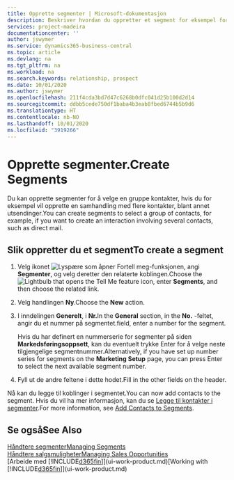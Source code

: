 ```yaml
---
title: Opprette segmenter | Microsoft-dokumentasjon
description: Beskriver hvordan du oppretter et segment for eksempel for en gruppe med kontakter i Business Central, for å sende direktereklame til flere kontakter.
services: project-madeira
documentationcenter: ''
author: jswymer
ms.service: dynamics365-business-central
ms.topic: article
ms.devlang: na
ms.tgt_pltfrm: na
ms.workload: na
ms.search.keywords: relationship, prospect
ms.date: 10/01/2020
ms.author: jswymer
ms.openlocfilehash: 211f4cda3bd7d47c6268b0dfc041d25b100d2d14
ms.sourcegitcommit: ddbb5cede750df1baba4b3eab8fbed6744b5b9d6
ms.translationtype: HT
ms.contentlocale: nb-NO
ms.lasthandoff: 10/01/2020
ms.locfileid: "3919266"
---
```

# <a name="create-segments"></a><span data-ttu-id="69772-103">Opprette segmenter.</span><span class="sxs-lookup"><span data-stu-id="69772-103">Create Segments</span></span>
<span data-ttu-id="69772-104">Du kan opprette segmenter for å velge en gruppe kontakter, hvis du for eksempel vil opprette en samhandling med flere kontakter, blant annet utsendinger.</span><span class="sxs-lookup"><span data-stu-id="69772-104">You can create segments to select a group of contacts, for example, if you want to create an interaction involving several contacts, such as direct mail.</span></span>

## <a name="to-create-a-segment"></a><span data-ttu-id="69772-105">Slik oppretter du et segment</span><span class="sxs-lookup"><span data-stu-id="69772-105">To create a segment</span></span>
1. <span data-ttu-id="69772-106">Velg ikonet ![Lyspære som åpner Fortell meg-funksjonen](media/ui-search/search_small.png "Fortell hva du vil gjøre"), angi **Segmenter**, og velg deretter den relaterte koblingen.</span><span class="sxs-lookup"><span data-stu-id="69772-106">Choose the ![Lightbulb that opens the Tell Me feature](media/ui-search/search_small.png "Tell me what you want to do") icon, enter **Segments**, and then choose the related link.</span></span>
2. <span data-ttu-id="69772-107">Velg handlingen **Ny**.</span><span class="sxs-lookup"><span data-stu-id="69772-107">Choose the **New** action.</span></span>
3. <span data-ttu-id="69772-108">I inndelingen **Generelt**, i **Nr.**</span><span class="sxs-lookup"><span data-stu-id="69772-108">In the **General** section, in the **No.**</span></span> <span data-ttu-id="69772-109">-feltet, angir du et nummer på segmentet.</span><span class="sxs-lookup"><span data-stu-id="69772-109">field, enter a number for the segment.</span></span>

    <span data-ttu-id="69772-110">Hvis du har definert en nummerserie for segmenter på siden **Markedsføringsoppsett**, kan du eventuelt trykke Enter for å velge neste tilgjengelige segmentnummer.</span><span class="sxs-lookup"><span data-stu-id="69772-110">Alternatively, if you have set up number series for segments on the **Marketing Setup** page, you can press Enter to select the next available segment number.</span></span>
4. <span data-ttu-id="69772-111">Fyll ut de andre feltene i dette hodet.</span><span class="sxs-lookup"><span data-stu-id="69772-111">Fill in the other fields on the header.</span></span>

<span data-ttu-id="69772-112">Nå kan du legge til koblinger i segmentet.</span><span class="sxs-lookup"><span data-stu-id="69772-112">You can now add contacts to the segment.</span></span> <span data-ttu-id="69772-113">Hvis du vil ha mer informasjon, kan du se [Legge til kontakter i segmenter](marketing-add-contact-segment.md).</span><span class="sxs-lookup"><span data-stu-id="69772-113">For more information, see [Add Contacts to Segments](marketing-add-contact-segment.md).</span></span>

## <a name="see-also"></a><span data-ttu-id="69772-114">Se også</span><span class="sxs-lookup"><span data-stu-id="69772-114">See Also</span></span>
[<span data-ttu-id="69772-115">Håndtere segmenter</span><span class="sxs-lookup"><span data-stu-id="69772-115">Managing Segments</span></span>](marketing-segments.md)  
[<span data-ttu-id="69772-116">Håndtere salgsmuligheter</span><span class="sxs-lookup"><span data-stu-id="69772-116">Managing Sales Opportunities</span></span>](marketing-manage-sales-opportunities.md)  
<span data-ttu-id="69772-117">[Arbeide med [!INCLUDE[d365fin](includes/d365fin_md.md)]](ui-work-product.md)</span><span class="sxs-lookup"><span data-stu-id="69772-117">[Working with [!INCLUDE[d365fin](includes/d365fin_md.md)]](ui-work-product.md)</span></span>  
